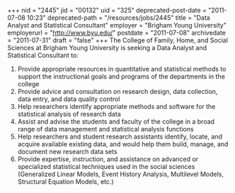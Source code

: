 +++
nid = "2445"
jid = "00132"
uid = "325"
deprecated-post-date = "2011-07-08 10:23"
deprecated-path = "/resources/jobs/2445"
title = "Data Analyst and Statistical Consultant"
employer = "Brigham Young University"
employerurl = "http://www.byu.edu/"
postdate = "2011-07-08"
archivedate = "2011-07-31"
draft = "false"
+++
﻿﻿﻿﻿﻿The College of Family, Home, and Social Sciences at Brigham Young
University is seeking a Data Analyst and Statistical Consultant to:

1.  Provide appropriate resources in quantitative and statistical
    methods to support the instructional goals and programs of the
    departments in the college
2.  Provide advice and consultation on research design, data collection,
    data entry, and data quality control
3.  Help researchers identify appropriate methods and software for the
    statistical analysis of research data
4.  Assist and advise the students and faculty of the college in a broad
    range of data management and statistical analysis functions
5.  Help researchers and student research assistants identify, locate,
    and acquire available existing data, and would help them build,
    manage, and document new research data sets
6.  Provide expertise, instruction, and assistance on advanced or
    specialized statistical techniques used in the social sciences
    (Generalized Linear Models, Event History Analysis, Multilevel
    Models, Structural Equation Models, etc.)
  

